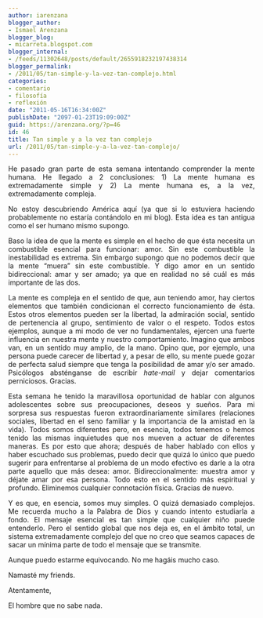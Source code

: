 ```yaml
---
author: iarenzana
blogger_author:
- Ismael Arenzana
blogger_blog:
- micarreta.blogspot.com
blogger_internal:
- /feeds/11302648/posts/default/2655918232197438314
blogger_permalink:
- /2011/05/tan-simple-y-la-vez-tan-complejo.html
categories:
- comentario
- filosofía
- reflexión
date: "2011-05-16T16:34:00Z"
publishDate: "2097-01-23T19:09:00Z"
guid: https://arenzana.org/?p=46
id: 46
title: Tan simple y a la vez tan complejo
url: /2011/05/tan-simple-y-a-la-vez-tan-complejo/
---
```

<p style="text-align: justify;">
  He pasado gran parte de esta semana intentando comprender la mente humana. He llegado a 2 conclusiones: 1) La mente humana es extremadamente simple y 2) La mente humana es, a la vez, extremadamente compleja.
</p>

<p style="text-align: justify;">
  No estoy descubriendo América aquí (ya que si lo estuviera haciendo probablemente no estaría contándolo en mi blog). Esta idea es tan antigua como el ser humano mismo supongo.
</p>

<p style="text-align: justify;">
  Baso la idea de que la mente es simple en el hecho de que ésta necesita un combustible esencial para funcionar: amor. Sin este combustible la inestabilidad es extrema. Sin embargo supongo que no podemos decir que la mente &#8220;muera&#8221; sin este combustible. Y digo amor en un sentido bidireccional: amar y ser amado; ya que en realidad no sé cuál es más importante de las dos.
</p>

<p style="text-align: justify;">
  La mente es compleja en el sentido de que, aun teniendo amor, hay ciertos elementos que también condicionan el correcto funcionamiento de ésta. Estos otros elementos pueden ser la libertad, la admiración social, sentido de pertenencia al grupo, sentimiento de valor o el respeto. Todos estos ejemplos, aunque a mi modo de ver no fundamentales, ejercen una fuerte influencia en nuestra mente y nuestro comportamiento. Imagino que ambos van, en un sentido muy amplio, de la mano. Opino que, por ejemplo, una persona puede carecer de libertad y, a pesar de ello, su mente puede gozar de perfecta salud siempre que tenga la posibilidad de amar y/o ser amado. Psicólogos absténganse de escribir <i>hate-mail</i> y dejar comentarios perniciosos. Gracias.
</p>

<p style="text-align: justify;">
  Esta semana he tenido la maravillosa oportunidad de hablar con algunos adolescentes sobre sus preocupaciones, deseos y sueños. Para mi sorpresa sus respuestas fueron extraordinariamente similares (relaciones sociales, libertad en el seno familiar y la importancia de la amistad en la vida). Todos somos diferentes pero, en esencia, todos tenemos o hemos tenido las mismas inquietudes que nos mueven a actuar de diferentes maneras. Es por esto que ahora; después de haber hablado con ellos y haber escuchado sus problemas, puedo decir que quizá lo único que puedo sugerir para enfrentarse al problema de un modo efectivo es darle a la otra parte aquello que más desea: amor. Bidireccionalmente: muestra amor y déjate amar por esa persona. Todo esto en el sentido más espiritual y profundo. Eliminemos cualquier connotación física. Gracias de nuevo.
</p>

<p style="text-align: justify;">
  Y es que, en esencia, somos muy simples. O quizá demasiado complejos. Me recuerda mucho a la Palabra de Dios y cuando intento estudiarla a fondo. El mensaje esencial es tan simple que cualquier niño puede entenderlo. Pero el sentido global que nos deja es, en el ámbito total, un sistema extremadamente complejo del que no creo que seamos capaces de sacar un mínima parte de todo el mensaje que se transmite.
</p>

<p style="text-align: justify;">
  Aunque puedo estarme equivocando. No me hagáis mucho caso.
</p>

<p style="text-align: justify;">
  Namasté my friends.
</p>

<p style="text-align: justify;">
  Atentamente,
</p>

<p style="text-align: justify;">
  El hombre que no sabe nada.
</p>
